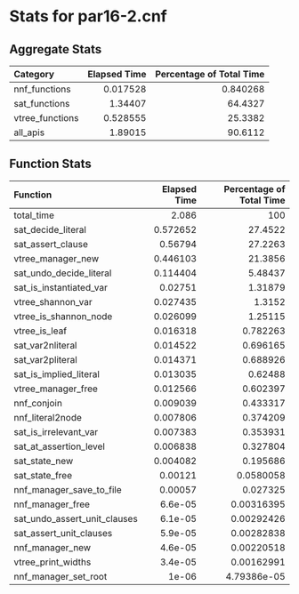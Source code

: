 # Stats for par16-2.cnf

## Aggregate Stats

| Category        |   Elapsed Time |   Percentage of Total Time |
|:----------------|---------------:|---------------------------:|
| nnf_functions   |       0.017528 |                   0.840268 |
| sat_functions   |       1.34407  |                  64.4327   |
| vtree_functions |       0.528555 |                  25.3382   |
| all_apis        |       1.89015  |                  90.6112   |

## Function Stats

| Function                     |   Elapsed Time |   Percentage of Total Time |
|:-----------------------------|---------------:|---------------------------:|
| total_time                   |       2.086    |              100           |
| sat_decide_literal           |       0.572652 |               27.4522      |
| sat_assert_clause            |       0.56794  |               27.2263      |
| vtree_manager_new            |       0.446103 |               21.3856      |
| sat_undo_decide_literal      |       0.114404 |                5.48437     |
| sat_is_instantiated_var      |       0.02751  |                1.31879     |
| vtree_shannon_var            |       0.027435 |                1.3152      |
| vtree_is_shannon_node        |       0.026099 |                1.25115     |
| vtree_is_leaf                |       0.016318 |                0.782263    |
| sat_var2nliteral             |       0.014522 |                0.696165    |
| sat_var2pliteral             |       0.014371 |                0.688926    |
| sat_is_implied_literal       |       0.013035 |                0.62488     |
| vtree_manager_free           |       0.012566 |                0.602397    |
| nnf_conjoin                  |       0.009039 |                0.433317    |
| nnf_literal2node             |       0.007806 |                0.374209    |
| sat_is_irrelevant_var        |       0.007383 |                0.353931    |
| sat_at_assertion_level       |       0.006838 |                0.327804    |
| sat_state_new                |       0.004082 |                0.195686    |
| sat_state_free               |       0.00121  |                0.0580058   |
| nnf_manager_save_to_file     |       0.00057  |                0.027325    |
| nnf_manager_free             |       6.6e-05  |                0.00316395  |
| sat_undo_assert_unit_clauses |       6.1e-05  |                0.00292426  |
| sat_assert_unit_clauses      |       5.9e-05  |                0.00282838  |
| nnf_manager_new              |       4.6e-05  |                0.00220518  |
| vtree_print_widths           |       3.4e-05  |                0.00162991  |
| nnf_manager_set_root         |       1e-06    |                4.79386e-05 |
